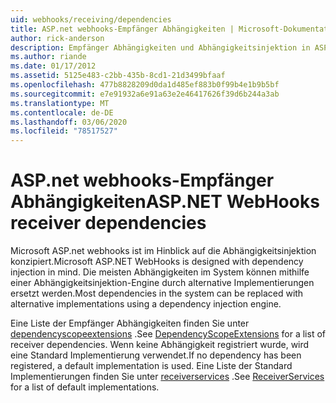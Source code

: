 ```yaml
---
uid: webhooks/receiving/dependencies
title: ASP.net webhooks-Empfänger Abhängigkeiten | Microsoft-Dokumentation
author: rick-anderson
description: Empfänger Abhängigkeiten und Abhängigkeitsinjektion in ASP.net-webhooks.
ms.author: riande
ms.date: 01/17/2012
ms.assetid: 5125e483-c2bb-435b-8cd1-21d3499bfaaf
ms.openlocfilehash: 477b8828209d0da1d485ef883b0f99b4e1b9b5bf
ms.sourcegitcommit: e7e91932a6e91a63e2e46417626f39d6b244a3ab
ms.translationtype: MT
ms.contentlocale: de-DE
ms.lasthandoff: 03/06/2020
ms.locfileid: "78517527"
---
```

# <a name="aspnet-webhooks-receiver-dependencies"></a><span data-ttu-id="5b5b4-103">ASP.net webhooks-Empfänger Abhängigkeiten</span><span class="sxs-lookup"><span data-stu-id="5b5b4-103">ASP.NET WebHooks receiver dependencies</span></span>

<span data-ttu-id="5b5b4-104">Microsoft ASP.net webhooks ist im Hinblick auf die Abhängigkeitsinjektion konzipiert.</span><span class="sxs-lookup"><span data-stu-id="5b5b4-104">Microsoft ASP.NET WebHooks is designed with dependency injection in mind.</span></span> <span data-ttu-id="5b5b4-105">Die meisten Abhängigkeiten im System können mithilfe einer Abhängigkeitsinjektion-Engine durch alternative Implementierungen ersetzt werden.</span><span class="sxs-lookup"><span data-stu-id="5b5b4-105">Most dependencies in the system can be replaced with alternative implementations using a dependency injection engine.</span></span>

<span data-ttu-id="5b5b4-106">Eine Liste der Empfänger Abhängigkeiten finden Sie unter [dependencyscopeextensions](https://github.com/aspnet/aspnetWebHooks/blob/master/src/Microsoft.AspNet.WebHooks.Receivers/Extensions/DependencyScopeExtensions.cs) .</span><span class="sxs-lookup"><span data-stu-id="5b5b4-106">See [DependencyScopeExtensions](https://github.com/aspnet/aspnetWebHooks/blob/master/src/Microsoft.AspNet.WebHooks.Receivers/Extensions/DependencyScopeExtensions.cs) for a list of receiver dependencies.</span></span> <span data-ttu-id="5b5b4-107">Wenn keine Abhängigkeit registriert wurde, wird eine Standard Implementierung verwendet.</span><span class="sxs-lookup"><span data-stu-id="5b5b4-107">If no dependency has been registered, a default implementation is used.</span></span> <span data-ttu-id="5b5b4-108">Eine Liste der Standard Implementierungen finden Sie unter [receiverservices](https://github.com/aspnet/aspnetWebHooks/blob/master/src/Microsoft.AspNet.WebHooks.Receivers/Services/ReceiverServices.cs) .</span><span class="sxs-lookup"><span data-stu-id="5b5b4-108">See [ReceiverServices](https://github.com/aspnet/aspnetWebHooks/blob/master/src/Microsoft.AspNet.WebHooks.Receivers/Services/ReceiverServices.cs) for a list of default implementations.</span></span>
